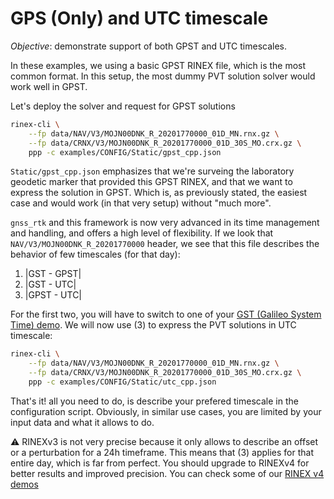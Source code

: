 GPS (Only) and UTC timescale
============================

_Objective_: demonstrate support of both GPST and UTC timescales.

In these examples, we using a basic GPST RINEX file, which is the most common
format. In this setup, the most dummy PVT solution solver would work well
in GPST. 

Let's deploy the solver and request for GPST solutions

```bash
rinex-cli \
    --fp data/NAV/V3/MOJN00DNK_R_20201770000_01D_MN.rnx.gz \
    --fp data/CRNX/V3/MOJN00DNK_R_20201770000_01D_30S_MO.crx.gz \
    ppp -c examples/CONFIG/Static/gpst_cpp.json
```

`Static/gpst_cpp.json` emphasizes that we're surveing the laboratory geodetic marker
that provided this GPST RINEX, and that we want to express the solution in GPST.
Which is, as previously stated, the easiest case and would work (in that very setup)
without "much more".

`gnss_rtk` and this framework is now very advanced in its time management and handling,
and offers a high level of flexibility. If we look that `NAV/V3/MOJN00DNK_R_20201770000`
header, we see that this file describes the behavior of few timescales (for that day):

1. |GST - GPST|
2. |GST - UTC|
3. |GPST - UTC|

For the first two, you will have to switch to one of your [GST (Galileo System Time) demo](../gst). We will now use (3) to express the PVT solutions in UTC timescale:

```bash
rinex-cli \
    --fp data/NAV/V3/MOJN00DNK_R_20201770000_01D_MN.rnx.gz \
    --fp data/CRNX/V3/MOJN00DNK_R_20201770000_01D_30S_MO.crx.gz \
    ppp -c examples/CONFIG/Static/utc_cpp.json
```

That's it! all you need to do, is describe your prefered timescale in the configuration script. Obviously, in similar use cases, you are limited by your input data and what it allows to do.

:warning: RINEXv3 is not very precise because it only allows to describe an offset or a perturbation for a 24h timeframe. This means that (3) applies for that entire day, which is far from perfect. You should upgrade to RINEXv4 for better results and improved precision. You can check some of our [RINEX v4 demos](../)
